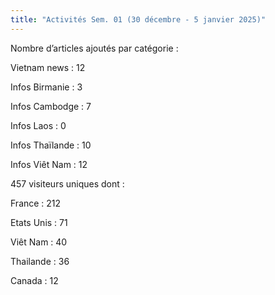 ```yaml
---
title: "Activités Sem. 01 (30 décembre - 5 janvier 2025)"
---
```

Nombre d’articles ajoutés par catégorie :

Vietnam news : 12

Infos Birmanie : 3

Infos Cambodge : 7

Infos Laos : 0

Infos Thaïlande : 10

Infos Viêt Nam : 12

457 visiteurs uniques dont :

France : 212

Etats Unis : 71

Viêt Nam : 40

Thailande : 36

Canada : 12